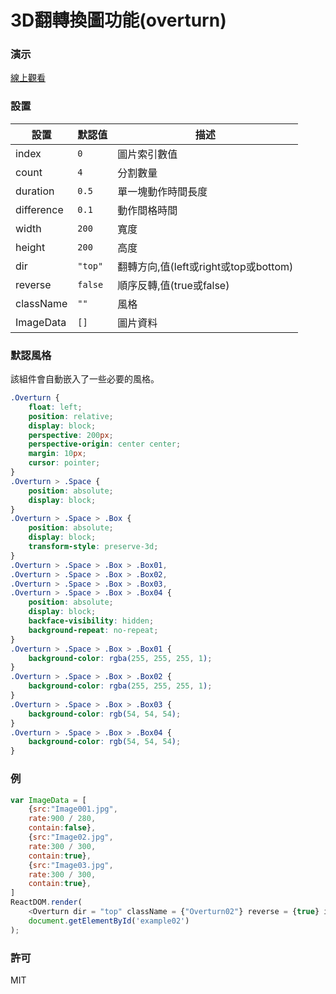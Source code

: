 3D翻轉換圖功能(overturn)
=========================
### 演示
[線上觀看](http://virtools.github.io/reactjs_overturn/v2/index.html)
### 設置
|設置|默認值|描述|
|---|---|---|
|index|`0`|圖片索引數值|
|count|`4`|分割數量|
|duration|`0.5`|單一塊動作時間長度|
|difference|`0.1`|動作間格時間|
|width|`200`|寬度|
|height|`200`|高度|
|dir|`"top"`|翻轉方向,值(left或right或top或bottom)|
|reverse|`false`|順序反轉,值(true或false)|
|className|`""`|風格|
|ImageData|`[]`|圖片資料|
### 默認風格
該組件會自動嵌入了一些必要的風格。
```css
.Overturn {
    float: left;
    position: relative;
    display: block;
    perspective: 200px;
    perspective-origin: center center;
    margin: 10px;
    cursor: pointer;
}
.Overturn > .Space {
    position: absolute;
    display: block;
}
.Overturn > .Space > .Box {
    position: absolute;
    display: block;
    transform-style: preserve-3d;
}
.Overturn > .Space > .Box > .Box01,
.Overturn > .Space > .Box > .Box02,
.Overturn > .Space > .Box > .Box03,
.Overturn > .Space > .Box > .Box04 {
    position: absolute;
    display: block;
    backface-visibility: hidden;
    background-repeat: no-repeat;
}
.Overturn > .Space > .Box > .Box01 {
    background-color: rgba(255, 255, 255, 1);
}
.Overturn > .Space > .Box > .Box02 {
    background-color: rgba(255, 255, 255, 1);
}
.Overturn > .Space > .Box > .Box03 {
    background-color: rgb(54, 54, 54);
}
.Overturn > .Space > .Box > .Box04 {
    background-color: rgb(54, 54, 54);
}
```
### 例
```javascript
var ImageData = [
    {src:"Image001.jpg",
    rate:900 / 280,
    contain:false},
    {src:"Image02.jpg",
    rate:300 / 300,
    contain:true},
    {src:"Image03.jpg",
    rate:300 / 300,
    contain:true},
]
ReactDOM.render(
    <Overturn dir = "top" className = {"Overturn02"} reverse = {true} index = {0}  duration = {1} difference = {0.1} count = {10} ImageData = {ImageData}/>,
    document.getElementById('example02')
);
```
### 許可
MIT
